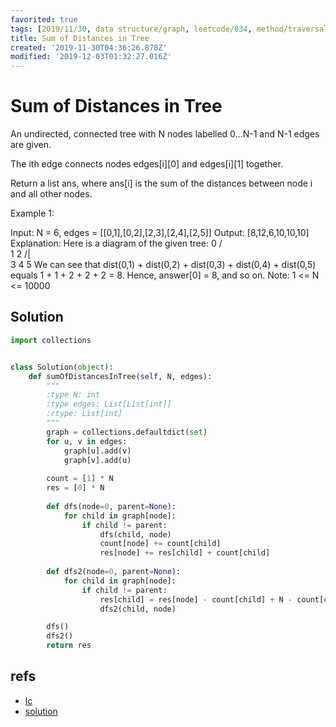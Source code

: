 ```yaml
---
favorited: true
tags: [2019/11/30, data structure/graph, leetcode/834, method/traversal/dfs/parent, TODO]
title: Sum of Distances in Tree
created: '2019-11-30T04:36:26.878Z'
modified: '2019-12-03T01:32:27.016Z'
---
```


# Sum of Distances in Tree

An undirected, connected tree with N nodes labelled 0...N-1 and N-1 edges are given.

The ith edge connects nodes edges[i][0] and edges[i][1] together.

Return a list ans, where ans[i] is the sum of the distances between node i and all other nodes.

Example 1:

Input: N = 6, edges = [[0,1],[0,2],[2,3],[2,4],[2,5]]
Output: [8,12,6,10,10,10]
Explanation: 
Here is a diagram of the given tree:
  0
 / \
1   2
   /|\
  3 4 5
We can see that dist(0,1) + dist(0,2) + dist(0,3) + dist(0,4) + dist(0,5)
equals 1 + 1 + 2 + 2 + 2 = 8.  Hence, answer[0] = 8, and so on.
Note: 1 <= N <= 10000

## Solution

```python
import collections


class Solution(object):
    def sumOfDistancesInTree(self, N, edges):
        """
        :type N: int
        :type edges: List[List[int]]
        :rtype: List[int]
        """
        graph = collections.defaultdict(set)        
        for u, v in edges:
            graph[u].add(v)
            graph[v].add(u)
        
        count = [1] * N
        res = [0] * N
        
        def dfs(node=0, parent=None):
            for child in graph[node]:
                if child != parent:
                    dfs(child, node)
                    count[node] += count[child]
                    res[node] += res[child] + count[child]
        
        def dfs2(node=0, parent=None):
            for child in graph[node]:
                if child != parent:
                    res[child] = res[node] - count[child] + N - count[child]
                    dfs2(child, node)

        dfs()
        dfs2()
        return res
```

## refs

* [lc](https://leetcode.com/problems/sum-of-distances-in-tree/)
* [solution](https://leetcode.com/problems/sum-of-distances-in-tree/solution/)
